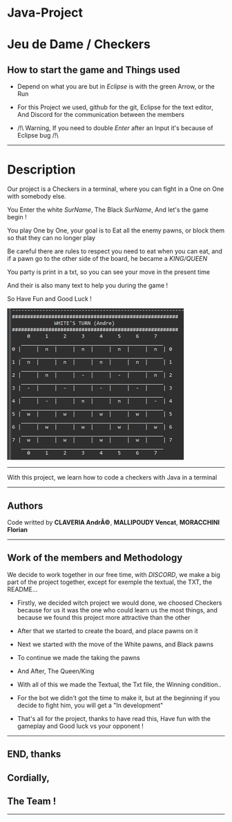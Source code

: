 # Java-Project 

# Jeu de Dame / Checkers

## How to start the game and Things used

* Depend on what you are but in *Eclipse* is with the green Arrow, or the Run

* For this Project we used, github for the git, Eclipse for the text editor, And Discord for the communication between the members

* /!\ Warning, If you need to double *Enter* after an Input it's because of Eclipse bug /!\ 

------------------------

# Description 

Our project is a Checkers in a terminal, where you can fight in a One on One with somebody else.

You Enter the white *SurName*, The Black *SurName*, And let's the game begin !

You play One by One, your goal is to Eat all the enemy pawns, or block them so that they can no longer play

Be careful there are rules to respect you need to eat when you can eat, and if a pawn go to the other side of the board, he became a *KING/QUEEN*

You party is print in a txt, so you can see your move in the present time

And their is also many text to help you during the game !

So Have Fun and Good Luck !

![picture](images/board.png)

------------------------
                                             
With this project, we learn how to code a checkers with Java in a terminal

------------------------

## Authors

Code writted by **CLAVERIA AndrÃ©**, **MALLIPOUDY Vencat**, **MORACCHINI Florian**

------------------------

## Work of the members and Methodology

We decide to work together in our free time, with *DISCORD*, we make a big part of the project together, except for exemple the textual, the TXT, the README...

* Firstly, we decided witch project we would done, we choosed Checkers because for us it was the one who could learn us the most things, and because we found this project more attractive than the other

* After that we started to create the board, and place pawns on it

* Next we started with the move of the White pawns, and Black pawns

* To continue we made the taking the pawns

* And After, The Queen/King

* With all of this we made the Textual, the Txt file, the Winning condition..

* For the bot we didn't got the time to make it, but at the beginning if you decide to fight him, you will get a "In development"

* That's all for the project, thanks to have read this, Have fun with the gameplay and Good luck vs your opponent !

------------------------

## END, thanks

## Cordially,

## The Team !

------------------------